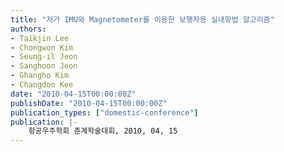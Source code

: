 ```yaml
---
title: "저가 IMU와 Magnetometer를 이용한 보행자용 실내항법 알고리즘"
authors:
- Taikjin Lee
- Chongwon Kim
- Seung-il Jeon
- Sanghoon Jeon
- Ghangho Kim
- Changdon Kee
date: "2010-04-15T00:00:00Z"
publishDate: "2010-04-15T00:00:00Z"
publication_types: ["domestic-conference"]
publication: |-
    항공우주학회 춘계학술대회, 2010, 04, 15
---
```

